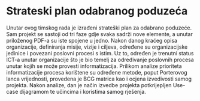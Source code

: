 # Strateski plan odabranog poduzeća
Unutar ovog timskog rada je izrađeni strateški plan za odabrano poduzeće. Sam projekt se sastoji od tri faze gdje svaka sadrži nove elemente, a unutar priloženog PDF-a su iste spojene u jedno. Nakon danog kraćeg opisa organizacije, definiranja misije, vizije i ciljeva, određene su organizacijske jedinice i povezani poslovni procesi s istim. Uz to, određen je trenutni status ICT-a unutar organizacije što je bio temelj za određivanje poslovnih procesa unutar kojih se može provesti informatizacija. Prilikom analize prioriteta informatizacije procesa korištene su određene metode, poput Porterovog lanca vrijednosti, provedena je BCG matrica kao i ocjena izvedivosti samog projekta. Nakon analize, dan je način izvedbe projekta potkrijepljen Use-case dijagramom te učincima i koristima samog rješenja. 
